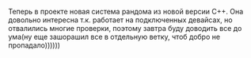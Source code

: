 Теперь в проекте новая система рандома из новой версии C++. Она довольно интересна т.к. работает на подключенных девайсах, но отвалились многие проверки, поэтому завтра буду доводить все до ума(ну еще зашорашил все в отдельную ветку, чтоб добро не пропадало))))))
